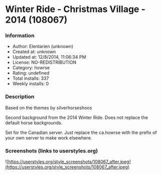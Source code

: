 # Winter Ride - Christmas Village - 2014 (108067)

### Information
- Author: Elentarien (unknown)
- Created at: unknown
- Updated at: 12/8/2014, 11:06:34 PM
- License: NO-REDISTRIBUTION
- Category: howrse
- Rating: undefined
- Total installs: 337
- Weekly installs: 0


### Description
Based on the themes by silverhorseshoos

Second background from the 2014 Winter Ride. Does not replace the default horse backgrounds. 

Set for the Canadian server. Just replace the ca.howrse with the prefix of your own server to make work elsewhere.


### Screenshots (links to userstyles.org)
![https://userstyles.org/style_screenshots/108067_after.jpeg](https://userstyles.org/style_screenshots/108067_after.jpeg)


